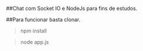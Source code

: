 
##Chat com Socket IO e NodeJs para fins de estudos.

##Para funcionar basta clonar.
>  npm install

> node app.js
